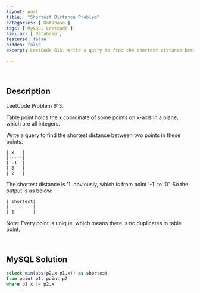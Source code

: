 ```yaml
---
layout: post
title:  "Shortest Distance Problem"
categories: [ Database ]
tags: [ MySQL, Leetcode ]
similar: [ Database ]
featured: false
hidden: false
excerpt: LeetCode 613. Write a query to find the shortest distance between two points in these points.

---
```


<br />

## Description

LeetCode Problem 613. 

Table point holds the x coordinate of some points on x-axis in a plane, which are all integers.
 

Write a query to find the shortest distance between two points in these points.
 
```
| x   |
|-----|
| -1  |
| 0   |
| 2   |
```

The shortest distance is '1' obviously, which is from point '-1' to '0'. So the output is as below:
 
```
| shortest|
|---------|
| 1       |
```

Note: Every point is unique, which means there is no duplicates in table point.

<br />

## MySQL Solution


```sql
select min(abs(p2.x-p1.x)) as shortest
from point p1, point p2
where p1.x != p2.x
```
